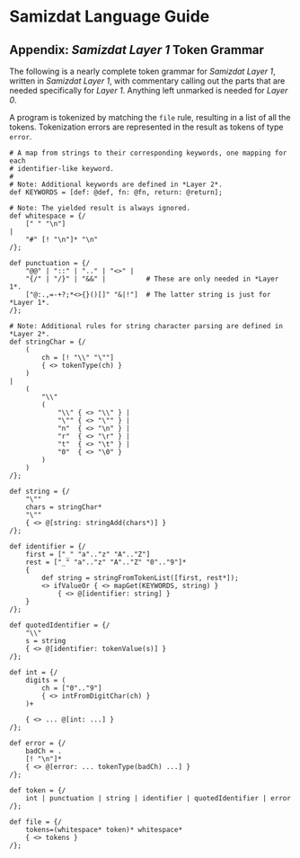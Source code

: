 Samizdat Language Guide
=======================

Appendix: *Samizdat Layer 1* Token Grammar
------------------------------------------

The following is a nearly complete token grammar for *Samizdat Layer 1*,
written in *Samizdat Layer 1*, with commentary calling out the parts
that are needed specifically for *Layer 1*. Anything left unmarked is
needed for *Layer 0*.

A program is tokenized by matching the `file` rule, resulting in a
list of all the tokens. Tokenization errors are represented in the
result as tokens of type `error`.

```
# A map from strings to their corresponding keywords, one mapping for each
# identifier-like keyword.
#
# Note: Additional keywords are defined in *Layer 2*.
def KEYWORDS = [def: @def, fn: @fn, return: @return];

# Note: The yielded result is always ignored.
def whitespace = {/
    [" " "\n"]
|
    "#" [! "\n"]* "\n"
/};

def punctuation = {/
    "@@" | "::" | ".." | "<>" |
    "{/" | "/}" | "&&" |          # These are only needed in *Layer 1*.
    ["@:.,=-+?;*<>{}()[]" "&|!"]  # The latter string is just for *Layer 1*.
/};

# Note: Additional rules for string character parsing are defined in *Layer 2*.
def stringChar = {/
    (
        ch = [! "\\" "\""]
        { <> tokenType(ch) }
    )
|
    (
        "\\"
        (
            "\\" { <> "\\" } |
            "\"" { <> "\"" } |
            "n"  { <> "\n" } |
            "r"  { <> "\r" } |
            "t"  { <> "\t" } |
            "0"  { <> "\0" }
        )
    )
/};

def string = {/
    "\""
    chars = stringChar*
    "\""
    { <> @[string: stringAdd(chars*)] }
/};

def identifier = {/
    first = ["_" "a".."z" "A".."Z"]
    rest = ["_" "a".."z" "A".."Z" "0".."9"]*
    {
        def string = stringFromTokenList([first, rest*]);
        <> ifValueOr { <> mapGet(KEYWORDS, string) }
            { <> @[identifier: string] }
    }
/};

def quotedIdentifier = {/
    "\\"
    s = string
    { <> @[identifier: tokenValue(s)] }
/};

def int = {/
    digits = (
        ch = ["0".."9"]
        { <> intFromDigitChar(ch) }
    )+

    { <> ... @[int: ...] }
/};

def error = {/
    badCh = .
    [! "\n"]*
    { <> @[error: ... tokenType(badCh) ...] }
/};

def token = {/
    int | punctuation | string | identifier | quotedIdentifier | error
/};

def file = {/
    tokens=(whitespace* token)* whitespace*
    { <> tokens }
/};
```
